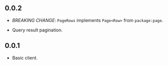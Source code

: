 ## 0.0.2

- *BREAKING CHANGE*: `PageRows` implements `Page<Row>` from `package:page`.

- Query result pagination. 

## 0.0.1

- Basic client.
